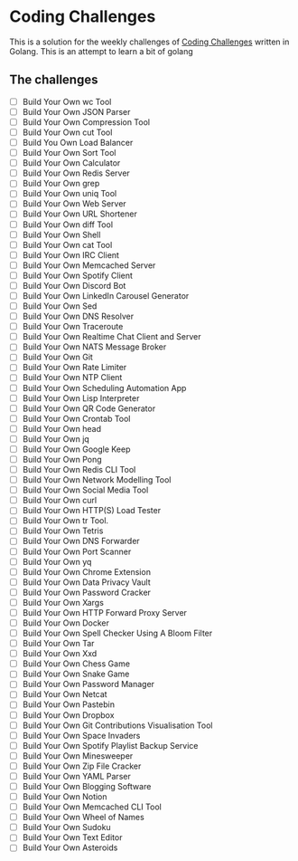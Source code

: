 ﻿# Coding Challenges

This is a solution for the weekly challenges of [Coding Challenges](https://codingchallenges.fyi/challenges) written in Golang. This is an attempt to learn a bit of golang


## The challenges
- [ ] Build Your Own wc Tool
- [ ] Build Your Own JSON Parser  
- [ ] Build Your Own Compression Tool  
- [ ] Build Your Own cut Tool  
- [ ] Build You Own Load Balancer  
- [ ] Build Your Own Sort Tool  
- [ ] Build Your Own Calculator  
- [ ] Build Your Own Redis Server  
- [ ] Build Your Own grep  
- [ ] Build Your Own uniq Tool  
- [ ] Build Your Own Web Server  
- [ ] Build Your Own URL Shortener  
- [ ] Build Your Own diff Tool  
- [ ] Build Your Own Shell  
- [ ] Build Your Own cat Tool  
- [ ] Build Your Own IRC Client  
- [ ] Build Your Own Memcached Server  
- [ ] Build Your Own Spotify Client  
- [ ] Build Your Own Discord Bot  
- [ ] Build Your Own LinkedIn Carousel Generator  
- [ ] Build Your Own Sed  
- [ ] Build Your Own DNS Resolver  
- [ ] Build Your Own Traceroute  
- [ ] Build Your Own Realtime Chat Client and Server  
- [ ] Build Your Own NATS Message Broker  
- [ ] Build Your Own Git  
- [ ] Build Your Own Rate Limiter  
- [ ] Build Your Own NTP Client  
- [ ] Build Your Own Scheduling Automation App  
- [ ] Build Your Own Lisp Interpreter  
- [ ] Build Your Own QR Code Generator  
- [ ] Build Your Own Crontab Tool  
- [ ] Build Your Own head  
- [ ] Build Your Own jq  
- [ ] Build Your Own Google Keep  
- [ ] Build Your Own Pong  
- [ ] Build Your Own Redis CLI Tool  
- [ ] Build Your Own Network Modelling Tool  
- [ ] Build Your Own Social Media Tool  
- [ ] Build Your Own curl  
- [ ] Build Your Own HTTP(S) Load Tester  
- [ ] Build Your Own tr Tool.  
- [ ] Build Your Own Tetris  
- [ ] Build Your Own DNS Forwarder  
- [ ] Build Your Own Port Scanner  
- [ ] Build Your Own yq  
- [ ] Build Your Own Chrome Extension  
- [ ] Build Your Own Data Privacy Vault  
- [ ] Build Your Own Password Cracker  
- [ ] Build Your Own Xargs  
- [ ] Build Your Own HTTP Forward Proxy Server  
- [ ] Build Your Own Docker  
- [ ] Build Your Own Spell Checker Using A Bloom Filter  
- [ ] Build Your Own Tar  
- [ ] Build Your Own Xxd  
- [ ] Build Your Own Chess Game  
- [ ] Build Your Own Snake Game  
- [ ] Build Your Own Password Manager  
- [ ] Build Your Own Netcat  
- [ ] Build Your Own Pastebin  
- [ ] Build Your Own Dropbox  
- [ ] Build Your Own Git Contributions Visualisation Tool  
- [ ] Build Your Own Space Invaders  
- [ ] Build Your Own Spotify Playlist Backup Service  
- [ ] Build Your Own Minesweeper  
- [ ] Build Your Own Zip File Cracker  
- [ ] Build Your Own YAML Parser  
- [ ] Build Your Own Blogging Software  
- [ ] Build Your Own Notion  
- [ ] Build Your Own Memcached CLI Tool  
- [ ] Build Your Own Wheel of Names  
- [ ] Build Your Own Sudoku  
- [ ] Build Your Own Text Editor  
- [ ] Build Your Own Asteroids 
